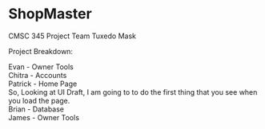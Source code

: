ShopMaster
==========

CMSC 345 Project
Team Tuxedo Mask

Project Breakdown:

Evan - Owner Tools<br>
Chitra - Accounts<br>
Patrick - Home Page<br>
      So, Looking at UI Draft, I am going to to do the first thing that you see when you load the page.<br>
Brian - Database<br>
James - Owner Tools<br>
